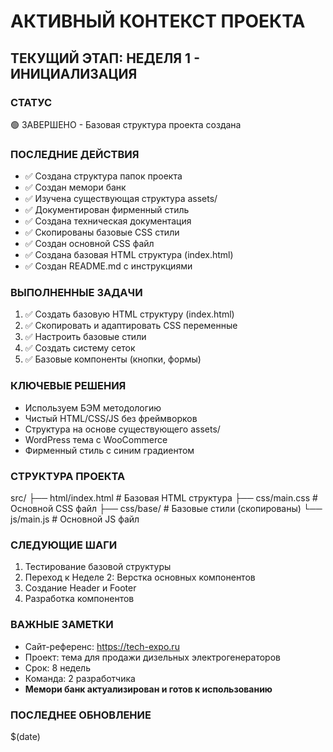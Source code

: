 # АКТИВНЫЙ КОНТЕКСТ ПРОЕКТА

## ТЕКУЩИЙ ЭТАП: НЕДЕЛЯ 1 - ИНИЦИАЛИЗАЦИЯ

### СТАТУС
🟢 ЗАВЕРШЕНО - Базовая структура проекта создана

### ПОСЛЕДНИЕ ДЕЙСТВИЯ
- ✅ Создана структура папок проекта
- ✅ Создан мемори банк
- ✅ Изучена существующая структура assets/
- ✅ Документирован фирменный стиль
- ✅ Создана техническая документация
- ✅ Скопированы базовые CSS стили
- ✅ Создан основной CSS файл
- ✅ Создана базовая HTML структура (index.html)
- ✅ Создан README.md с инструкциями

### ВЫПОЛНЕННЫЕ ЗАДАЧИ
1. ✅ Создать базовую HTML структуру (index.html)
2. ✅ Скопировать и адаптировать CSS переменные
3. ✅ Настроить базовые стили
4. ✅ Создать систему сеток
5. ✅ Базовые компоненты (кнопки, формы)

### КЛЮЧЕВЫЕ РЕШЕНИЯ
- Используем БЭМ методологию
- Чистый HTML/CSS/JS без фреймворков
- Структура на основе существующего assets/
- WordPress тема с WooCommerce
- Фирменный стиль с синим градиентом

### СТРУКТУРА ПРОЕКТА
src/
├── html/index.html     # Базовая HTML структура
├── css/main.css        # Основной CSS файл
├── css/base/           # Базовые стили (скопированы)
└── js/main.js          # Основной JS файл

### СЛЕДУЮЩИЕ ШАГИ
1. Тестирование базовой структуры
2. Переход к Неделе 2: Верстка основных компонентов
3. Создание Header и Footer
4. Разработка компонентов

### ВАЖНЫЕ ЗАМЕТКИ
- Сайт-референс: https://tech-expo.ru
- Проект: тема для продажи дизельных электрогенераторов
- Срок: 8 недель
- Команда: 2 разработчика
- **Мемори банк актуализирован и готов к использованию**

### ПОСЛЕДНЕЕ ОБНОВЛЕНИЕ
$(date)
